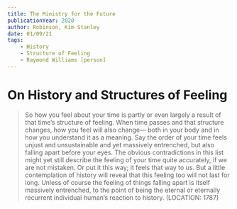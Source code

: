 ```yaml
---
title: The Ministry for the Future
publicationYear: 2020
author: Robinson, Kim Stanley
date: 01/09/21
tags:
    - History
    - Structure of Feeling
    - Raymond Williams [person]
---
```


# On History and Structures of Feeling

> So how you feel about your time is partly or even largely a result of that time’s structure of feeling. When time passes and that structure changes, how you feel will also change— both in your body and in how you understand it as a meaning. Say the order of your time feels unjust and unsustainable and yet massively entrenched, but also falling apart before your eyes. The obvious contradictions in this list might yet still describe the feeling of your time quite accurately, if we are not mistaken. Or put it this way; it feels that way to us. But a little contemplation of history will reveal that this feeling too will not last for long. Unless of course the feeling of things falling apart is itself massively entrenched, to the point of being the eternal or eternally recurrent individual human’s reaction to history. (LOCATION: 1787)
